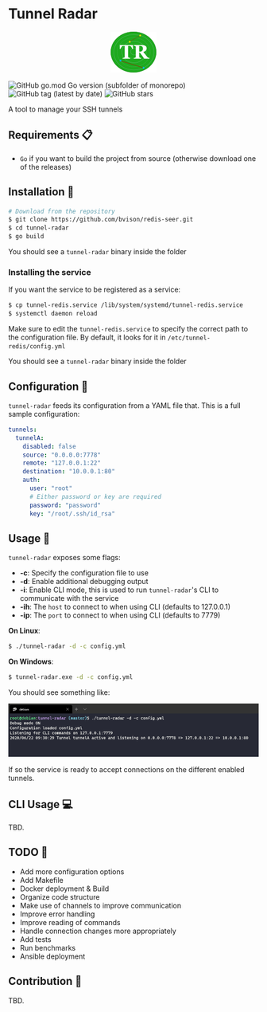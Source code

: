 # Tunnel Radar

<div style="text-align:center"><img src="./doc/logo.png"></div>

![GitHub go.mod Go version (subfolder of monorepo)](https://img.shields.io/github/go-mod/go-version/bvisonl/tunnel-radar) ![GitHub tag (latest by date)](https://img.shields.io/github/v/tag/bvisonl/tunnel-radar) ![GitHub stars](https://img.shields.io/github/stars/bvisonl/tunnel-radar)

A tool to manage your SSH tunnels


## Requirements 📋

* `Go` if you want to build the project from source (otherwise download one of the releases)

## Installation 🚧
```bash
# Download from the repository
$ git clone https://github.com/bvison/redis-seer.git
$ cd tunnel-radar
$ go build
```

You should see a `tunnel-radar` binary inside the folder

### Installing the service

If you want the service to be registered as a service:

```bash
$ cp tunnel-redis.service /lib/system/systemd/tunnel-redis.service
$ systemctl daemon reload
```

Make sure to edit the `tunnel-redis.service` to specify the correct path to the configuration file. By default, it looks for it in `/etc/tunnel-redis/config.yml`

You should see a `tunnel-radar` binary inside the folder

## Configuration 🛃

`tunnel-radar` feeds its configuration from a YAML file  that. This is a full sample configuration:

```yaml
tunnels:
  tunnelA:
    disabled: false
    source: "0.0.0.0:7778"
    remote: "127.0.0.1:22"
    destination: "10.0.0.1:80"
    auth:
      user: "root"
      # Either password or key are required
      password: "password"
      key: "/root/.ssh/id_rsa"

```
## Usage 🏹

`tunnel-radar` exposes some flags:

* **-c**: Specify the configuration file to use
* **-d**: Enable additional debugging output
* **-i**: Enable CLI mode, this is used to run `tunnel-radar`'s CLI to communicate with the service
* **-ih**: The `host` to connect to when using CLI (defaults to 127.0.0.1)
* **-ip**: The `port` to connect to when using CLI (defaults to 7779)

**On Linux**:
```bash
$ ./tunnel-radar -d -c config.yml
```

**On Windows**:
```bash
$ tunnel-radar.exe -d -c config.yml
```
You should see something like:

<div style="text-align:center"><img src="./doc/images/usage_1.png"></div>

If so the service is ready to accept connections on the different enabled tunnels.

## CLI Usage 💻

TBD.

## TODO :wrench:
* Add more configuration options
* Add Makefile
* Docker deployment & Build
* Organize code structure
* Make use of channels to improve communication
* Improve error handling
* Improve reading of commands
* Handle connection changes more appropriately
* Add tests
* Run benchmarks
* Ansible deployment

## Contribution :construction_worker:

TBD.
